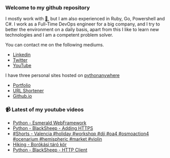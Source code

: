 ### Welcome to my github repository

I mostly work with [:snake:](https://www.python.org/), but I am also experienced in Ruby, Go, Powershell and C#. I work as a Full-Time DevOps engineer for a big company, and I try to better the environment on a daily basis, apart from this I like to learn new technologies and I am a competent problem solver.

You can contact me on the following mediums.
- [Linkedin](https://www.linkedin.com/in/r3ap3rpy)
- [Twitter](https://twitter.com/r3ap3rpy)
- [YouTube](https://www.youtube.com/channel/UC1qkMXH8d2I9DDAtBSeEHqg)

I have three personal sites hosted on [pythonanywhere](https://www.pythonanywhere.com/)
- [Portfolio](http://r3ap3rpy.pythonanywhere.com/)
- [URL Shortener](http://shortenpy.pythonanywhere.com/)
- [Github.io](https://r3ap3rpy.github.io/)

### :video_camera: Latest of my youtube videos
<!-- YOUTUBE:START -->
- [Python - Esmerald WebFramework](https://www.youtube.com/watch?v=nkhegDQ_pzo)
- [Python - BlackSheep - Adding HTTPS](https://www.youtube.com/watch?v=9irwY5coev0)
- [#Shorts - Valencia #holiday #workshop #dji #oa4 #osmoaction4 #ocenarium #hemispheric #market #violin](https://www.youtube.com/watch?v=f7R5W0NkyiE)
- [Hiking - Borókási táró kör](https://www.youtube.com/watch?v=PAwqXCflyrA)
- [Python - BlackSheep - HTTP Client](https://www.youtube.com/watch?v=aKR3pJlCfIc)
<!-- YOUTUBE:END -->

